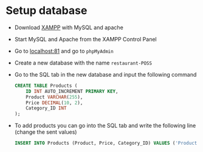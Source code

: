 # Setup database
* Download [XAMPP](https://www.cs.virginia.edu/~up3f/cs4750/supplement/XAMPP-setup.html) with MySQL and apache
* Start MySQL and Apache from the XAMPP Control Panel
* Go to [localhost:81](http://localhost:81/) and go to `phpMyAdmin`
* Create a new database with the name `restaurant-POSS`
* Go to the SQL tab in the new database and input the following command
 
    ``` SQL
    CREATE TABLE Products (
        ID INT AUTO_INCREMENT PRIMARY KEY,
        Product VARCHAR(255),
        Price DECIMAL(10, 2),
        Category_ID INT
    );
    ```
* To add products you can go into the SQL tab and write the following line (change the sent values)
    ``` SQL
    INSERT INTO Products (Product, Price, Category_ID) VALUES ('ProductName', 20, 1);
    ```